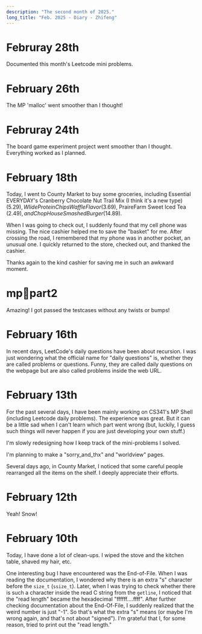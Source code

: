 ```yaml
---
description: "The second month of 2025."
long_title: "Feb. 2025 - Diary - Zhifeng"
---
```


# Februray 28th

Documented this month's Leetcode mini problems.

# February 26th

The MP 'malloc' went smoother than I thought!

# Februray 24th

The board game experiment project went smoother than I thought. Everything worked as I planned.

# February 18th

Today, I went to County Market to buy some groceries, including Essential EVERYDAY's Cranberry Chocolate Nut Trail Mix (I think it's a new type) ($5.29), Wlide Protein Chips Waffle Flavor ($3.69), PraireFarm Sweet Iced Tea ($2.49), and Chop House Smashed Burger ($14.89).

When I was going to check out, I suddenly found that my cell phone was missing. The nice cashier helped me to save the "basket" for me. After crossing the road, I remembered that my phone was in another pocket, an unusual one. I quickly returned to the store, checked out, and thanked the cashier.

Thanks again to the kind cashier for saving me in such an awkward moment.

# mp:shell:part2

Amazing! I got passed the testcases without any twists or bumps!

# February 16th

In recent days, LeetCode's daily questions have been about recursion. I was just wondering what the official name for "daily questions" is, whether they are called problems or questions. Funny, they are called daily questions on the webpage but are also called problems inside the web URL.

# February 13th

For the past several days, I have been mainly working on CS341's MP Shell (including Leetcode daily problems). The experience was great. But it can be a little sad when I can't learn which part went wrong (but, luckily, I guess such things will never happen if you are just developing your own stuff.)

I'm slowly redesigning how I keep track of the mini-problems I solved.

I'm planning to make a "sorry_and_thx" and "worldview" pages.

Several days ago, in County Market, I noticed that some careful people rearranged all the items on the shelf. I deeply appreciate their efforts.

# February 12th

Yeah! Snow!

# February 10th

Today, I have done a lot of clean-ups. I wiped the stove and the kitchen table, shaved my hair, etc.

One interesting bug I have encountered was the End-of-File. When I was reading the documentation, I wondered why there is an extra "s" character before the `size_t` (`ssize_t`). Later, when I was trying to check whether there is such a character inside the read C string from the `getline`, I noticed that the "read length" became the hexadecimal "ffffff....ffff". After further checking documentation about the End-Of-File, I suddenly realized that the weird number is just "-1". So that's what the extra "s" means (or maybe I'm wrong again, and that's not about "signed"). I'm grateful that I, for some reason, tried to print out the "read length."
